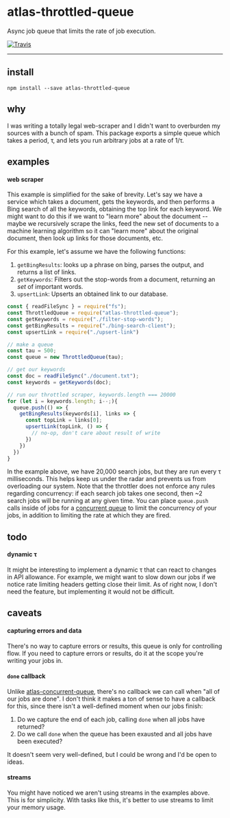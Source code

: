 # atlas-throttled-queue

Async job queue that limits the rate of job execution.

[![Travis](https://img.shields.io/travis/atlassubbed/atlas-throttled-queue.svg)](https://travis-ci.org/atlassubbed/atlas-throttled-queue)

---

## install

```
npm install --save atlas-throttled-queue
```

## why

I was writing a totally legal web-scraper and I didn't want to overburden my sources with a bunch of spam. This package exports a simple queue which takes a period, &tau;, and lets you run arbitrary jobs at a rate of 1/&tau;.

## examples

#### web scraper

This example is simplified for the sake of brevity. Let's say we have a service which takes a document, gets the keywords, and then performs a Bing search of all the keywords, obtaining the top link for each keyword. We might want to do this if we want to "learn more" about the document -- maybe we recursively scrape the links, feed the new set of documents to a machine learning algorithm so it can "learn more" about the original document, then look up links for those documents, etc.

For this example, let's assume we have the following functions: 

  1. `getBingResults`: looks up a phrase on bing, parses the output, and returns a list of links.
  2. `getKeywords`: Filters out the stop-words from a document, returning an *set* of important words.
  3. `upsertLink`: Upserts an obtained link to our database.

```javascript
const { readFileSync } = require("fs");
const ThrottledQueue = require("atlas-throttled-queue");
const getKeywords = require("./filter-stop-words");
const getBingResults = require("./bing-search-client");
const upsertLink = require("./upsert-link")

// make a queue
const tau = 500;
const queue = new ThrottledQueue(tau);

// get our keywords
const doc = readFileSync("./document.txt");
const keywords = getKeywords(doc);

// run our throttled scraper, keywords.length === 20000
for (let i = keywords.length; i--;){
  queue.push(() => {
    getBingResults(keywords[i], links => {
      const topLink = links[0];
      upsertLink(topLink, () => {
        // no-op, don't care about result of write
      })
    })
  })
}
```

In the example above, we have 20,000 search jobs, but they are run every &tau; milliseconds. This helps keep us under the radar and prevents us from overloading our system. Note that the throttler does not enforce any rules regarding concurrency: if each search job takes one second, then ~2 search jobs will be running at any given time. You can place `queue.push` calls inside of jobs for a [concurrent queue](https://github.com/atlassubbed/atlas-concurrent-queue#readme) to limit the concurrency of your jobs, in addition to limiting the rate at which they are fired.

## todo

#### dynamic &tau;

It might be interesting to implement a dynamic &tau; that can react to changes in API allowance. For example, we might want to slow down our jobs if we notice rate limiting headers getting close their limit. As of right now, I don't need the feature, but implementing it would not be difficult.

## caveats

#### capturing errors and data

There's no way to capture errors or results, this queue is only for controlling flow. If you need to capture errors or results, do it at the scope you're writing your jobs in.

#### `done` callback

Unlike [atlas-concurrent-queue](https://github.com/atlassubbed/atlas-concurrent-queue#readme), there's no callback we can call when "all of our jobs are done". I don't think it makes a ton of sense to have a callback for this, since there isn't a well-defined moment when our jobs finish:

  1. Do we capture the end of each job, calling `done` when all jobs have returned? 
  2. Do we call `done` when the queue has been exausted and all jobs have been executed? 

It doesn't seem very well-defined, but I could be wrong and I'd be open to ideas.

#### streams

You might have noticed we aren't using streams in the examples above. This is for simplicity. With tasks like this, it's better to use streams to limit your memory usage. 
